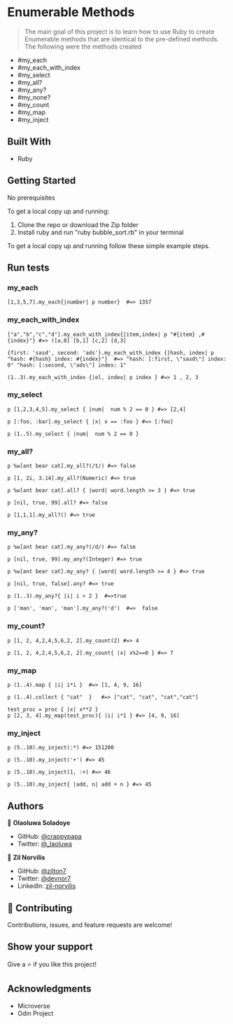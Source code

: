 # Enumerable Methods

> The main goal of this project is to learn how to use Ruby to create Enumerable methods that are identical to the pre-defined methods.
The following were the methods created

- #my_each
- #my_each_with_index
- #my_select
- #my_all?
- #my_any?
- #my_none?
- #my_count
- #my_map
- #my_inject

## Built With

- Ruby

## Getting Started

No prerequisites

To get a local copy up and running:

1) Clone the repo or download the Zip folder
2) Install ruby and run "ruby bubble_sort.rb" in your terminal


To get a local copy up and running follow these simple example steps.


## Run tests

### my_each

```[1,3,5,7].my_each{|number| p number}  #=> 1357```

### my_each_with_index

```["a","b","c","d"].my_each_with_index{|item,index| p "#{item} ,#{index}"} #=> ([a,0] [b,1] [c,2] [d,3]```

```{first: 'sasd', second: 'ads'}.my_each_with_index {|hash, index| p "hash: #{hash} index: #{index}"}  #=> "hash: [:first, \"sasd\"] index: 0" "hash: [:second, \"ads\"] index: 1" ```

```(1..3).my_each_with_index {|el, index| p index } #=> 1 , 2, 3```

### my_select

```p [1,2,3,4,5].my_select { |num|  num % 2 == 0 } #=> [2,4]```

```p [:foo, :bar].my_select { |x| x == :foo } #=> [:foo]```

```p (1..5).my_select { |num|  num % 2 == 0 }```

### my_all?

```p %w[ant bear cat].my_all?(/t/) #=> false```

```p [1, 2i, 3.14].my_all?(Numeric) #=> true```

```p %w[ant bear cat].all? { |word| word.length >= 3 } #=> true```

```p [nil, true, 99].all? #=> false```

```p [1,1,1].my_all?() #=> true```

### my_any?

```p %w[ant bear cat].my_any?(/d/) #=> false```

```p [nil, true, 99].my_any?(Integer) #=> true```

```p %w[ant bear cat].my_any? { |word| word.length >= 4 } #=> true```

```p [nil, true, false].any? #=> true```

```p (1..3).my_any?{ |i| i > 2 }  #=>true```

```p ['man', 'man', 'man'].my_any?('d')  #=>  false```

### my_count?

```p [1, 2, 4,2,4,5,6,2, 2].my_count(2) #=> 4```

```p [1, 2, 4,2,4,5,6,2, 2].my_count{ |x| x%2==0 } #=> 7```

### my_map

```p (1..4).map { |i| i*i }  #=> [1, 4, 9, 16]```

```p (1..4).collect { "cat"  }   #=> ["cat", "cat", "cat","cat"]```

```test_proc = proc { |x| x**2 } ```   
```p [2, 3, 4].my_map(test_proc){ |i| i*1 } #=> [4, 9, 16]```

### my_inject

```p (5..10).my_inject(:*) #=> 151200```

```p (5..10).my_inject('+') #=> 45```

```p (5..10).my_inject(1, :+) #=> 46```

```p (5..10).my_inject{ |add, n| add + n } #=> 45```



## Authors

👤 **Olaoluwa Soladoye**

- GitHub: [@crappypapa](https://github.com/crappypapa)
- Twitter: [@_laoluwa](https://twitter.com/_laoluwa)


👤 **Zil Norvilis**

- GitHub: [@zilton7](https://github.com/zilton7)
- Twitter: [@devnor7](https://twitter.com/devnor7)
- LinkedIn: [zil-norvilis](https://www.linkedin.com/in/zil-norvilis)

## 🤝 Contributing

Contributions, issues, and feature requests are welcome!


## Show your support

Give a ⭐️ if you like this project!

## Acknowledgments

- Microverse
- Odin Project